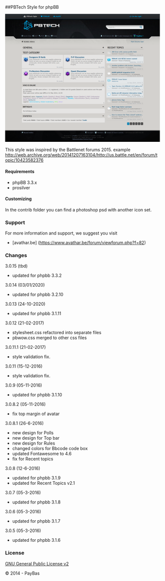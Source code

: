 ##PBTech Style for phpBB


![Screenshot](/contrib/screenshot.png)

This style was inspired by the Battlenet forums 2015. example
http://web.archive.org/web/20141207163104/http://us.battle.net/en/forum/topic/10423582376

#### Requirements
- phpBB 3.3.x
- prosilver

#### Customizing
In the contrib folder you can find a photoshop psd with another icon set. 

### Support
For more information and support, we suggest you visit
- [avathar.be] (https://www.avathar.be/forum/viewforum.php?f=82)  

### Changes
3.0.15 (tbd)
- updated for phpbb 3.3.2

3.0.14 (03/01/2020)
- updated for phpbb 3.2.10

3.0.13 (24-10-2020)
- updated for phpbb 3.1.11
    
3.0.12 (21-02-2017)
- stylesheet.css refactored into separate files
- pbwow.css merged to other css files

3.0.11.1 (21-02-2017)
- style validation fix.

3.0.11 (15-12-2016)
- style validation fix.

3.0.9 (05-11-2016)
- updated for phpbb 3.1.10

3.0.8.2 (05-11-2016)
- fix top margin of avatar

3.0.8.1 (26-6-2016)
- new design for Polls
- new design for Top bar
- new design for Rules
- changed colors for Bbcode code box
- updated Fontawesome to 4.6
- fix for Recent topics

3.0.8 (12-6-2016)
- updated for phpbb 3.1.9
- updated for Recent Topics v2.1

3.0.7 (05-3-2016)
- updated for phpbb 3.1.8

3.0.6 (05-3-2016)
- updated for phpbb 3.1.7

3.0.5 (05-3-2016)
- updated for phpbb 3.1.6

### License
[GNU General Public License v2](http://opensource.org/licenses/GPL-2.0)

© 2014 - PayBas
